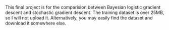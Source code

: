 This final project is for the comparision between Bayesian logistic gradient descent and stochastic gradient descent.
The training dataset is over 25MB, so I will not upload it. Alternatively, you may easily find the dataset and download it somewhere else.
